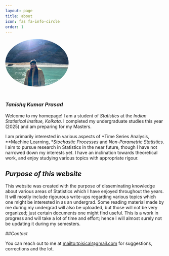 ```yaml
---
layout: page
title: about
icon: fas fa-info-circle
order: 1
---
```


<div style="display: flex; align-items: flex-start; gap: 20px; flex-wrap: wrap;">

  <!-- Image Section -->
  <div style="flex: 0 0 auto;">
    <img src="/assets/img/pfp.jpg" alt="profile photo" style="width: 200px; border-radius: 50%;">
  </div>

  <!-- Text Section -->
  <div style="flex: 1; min-width: 300px;">

  ### *Tanishq Kumar Prasad*

  Welcome to my homepage! I am a student of *Statistics* at the *Indian Statistical Institue, Kolkata*. I completed my undergraduate studies this year (2025)
  and am preparing for my Masters.

  I am primarily interested in various aspects of *Time Series Analysis, **Machine Learning, **Stochastic Processes* and *Non-Parametric Statistics*. 
  I aim to pursue research in Statistics in the near future, though I have not narrowed down my interests yet.  I have an inclination towards theoretical work, and enjoy studying various topics with appropriate rigour.

  ## *Purpose of this website*

  This website was created with the purpose of disseminating knowledge about various areas of Statistics which I have enjoyed throughout the years. It will mostly include 
  rigourous write-ups regarding various topics which one might be interested in as an undergrad. Some reading material made by me during my undergrad will also be uploaded, 
  but those will not be very organized; just certain documents one might find useful. This is a work in progress and will take a lot of time and effort; hence I will almost surely
  not be updating it during my semesters.

 ##*Contact*

 You can reach out to me at [mailto:tpisical@gmail.com](tpisical@gmail.com) for suggestions, corrections and the lot.
